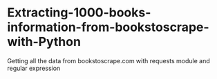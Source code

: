 # Extracting-1000-books-information-from-bookstoscrape-with-Python
Getting all the data from bookstoscrape.com with requests module and regular expression
